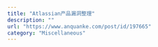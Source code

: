 ```yaml
---
title: "Atlassian产品漏洞整理"
description: ""
url: "https://www.anquanke.com/post/id/197665"
category: "Miscellaneous"
---
```

